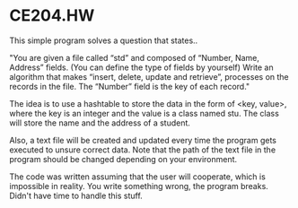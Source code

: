 # CE204.HW
This simple program solves a question that states..

"You are given a file called “std” and composed of “Number, Name, Address” fields.
(You can define the type of fields by yourself) Write an algorithm that makes “insert,
delete, update and retrieve”, processes on the records in the file. The “Number” field is the
key of each record."

The idea is to use a hashtable to store the data in the form of <key, value>, where the key is an integer and the value is a class named stu.
The class will store the name and the address of a student.

Also, a text file will be created and updated every time the program gets executed to unsure correct data.
Note that the path of the text file in the program should be changed depending on your environment.

The code was written assuming that the user will cooperate, which is impossible in reality.
You write something wrong, the program breaks. Didn't have time to handle this stuff.
